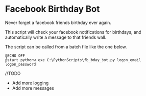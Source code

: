 # Facebook Birthday Bot

Never forget a facebook friends birthday ever again.

This script will check your facebook notifications for birthdays, and automatically write a message to that friends wall.

The script can be called from a batch file like the one below.

```batch
@ECHO OFF
@start pythonw.exe C:\PythonScripts\fb_bday_bot.py logon_email logon_password
```
//TODO

* Add more logging
* Add more messages

